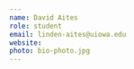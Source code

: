```yaml
---
name: David Aites
role: student
email: linden-aites@uiowa.edu
website: 
photo: bio-photo.jpg
---
```


<!--I like teaching Computer Science!-->

